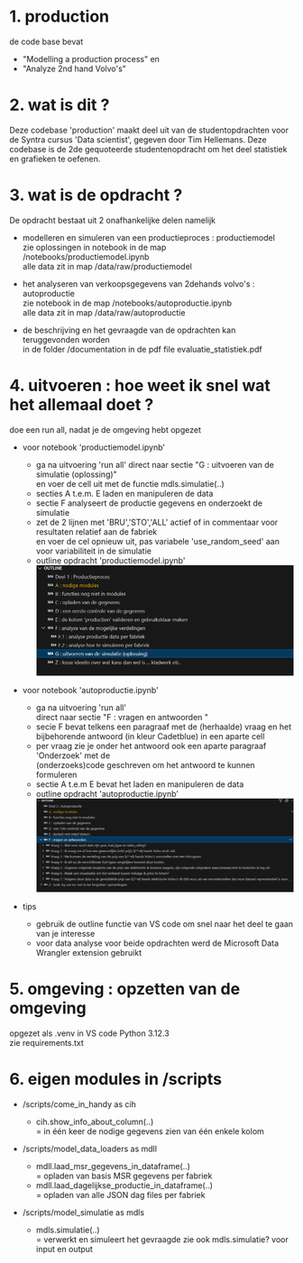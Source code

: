# 1. production  
de code base bevat  
- "Modelling a production process" en  
- "Analyze 2nd hand Volvo's"  

# 2. wat is dit ?  
Deze codebase 'production' maakt deel uit van de studentopdrachten voor de Syntra cursus 'Data scientist', gegeven door Tim Hellemans. Deze codebase is de 2de gequoteerde studentenopdracht om het deel statistiek en grafieken te oefenen.

# 3. wat is de opdracht ?  

De opdracht bestaat uit 2 onafhankelijke delen namelijk  

- modelleren en simuleren van een productieproces : productiemodel  
zie oplossingen in notebook in de map  /notebooks/productiemodel.ipynb  
alle data zit in map /data/raw/productiemodel  

- het analyseren van verkoopsgegevens van 2dehands volvo's : autoproductie  
zie notebook in de map /notebooks/autoproductie.ipynb  
alle data zit in map /data/raw/autoproductie  

- de beschrijving en het gevraagde van de opdrachten kan teruggevonden worden  
in de folder /documentation in de pdf file evaluatie_statistiek.pdf

# 4. uitvoeren : hoe weet ik snel wat het allemaal doet ?  
doe een run all, nadat je de omgeving hebt opgezet  

- voor notebook 'productiemodel.ipynb'  
    - ga na uitvoering 'run all'
    direct naar sectie "G : uitvoeren van de simulatie (oplossing)"  
    en voer de cell uit met de functie mdls.simulatie(..)  
    - secties A t.e.m. E laden en manipuleren de data
    - sectie F analyseert de productie gegevens en onderzoekt de simulatie
    - zet de 2 lijnen met 'BRU','STO','ALL' actief of in commentaar voor resultaten relatief aan de fabriek  
    en voer de cel opnieuw uit, pas variabele 'use_random_seed' aan voor variabiliteit in de simulatie
    - outline opdracht 'productiemodel.ipynb'  
    ![alt text](image-2.png)

- voor notebook 'autoproductie.ipynb'  
    - ga na uitvoering 'run all'  
    direct naar sectie "F : vragen en antwoorden "
    - secie F bevat telkens een paragraaf met de (herhaalde) vraag 
    en het bijbehorende antwoord (in kleur Cadetblue) in een aparte cell          
    - per vraag zie je onder het antwoord ook een aparte paragraaf 'Onderzoek' met de  
    (onderzoeks)code geschreven om het antwoord te kunnen formuleren  
    - sectie A t.e.m E bevat het laden en manipuleren de data
    - outline opdracht 'autoproductie.ipynb'  
    ![alt text](image-3.png)

- tips  
    - gebruik de outline functie van VS code om snel naar het deel te gaan van je interesse  
    - voor data analyse voor beide opdrachten werd de Microsoft Data Wrangler extension gebruikt  

# 5. omgeving : opzetten van de omgeving  
opgezet als .venv in VS code Python 3.12.3  
zie requirements.txt  

# 6. eigen modules in /scripts 
- /scripts/come_in_handy as cih
    - cih.show_info_about_column(..)  
    = in één keer de nodige gegevens zien van één enkele kolom  

- /scripts/model_data_loaders as mdll
    - mdll.laad_msr_gegevens_in_dataframe(..)  
    = opladen van basis MSR gegevens per fabriek  
    - mdll.laad_dagelijkse_productie_in_dataframe(..)  
    = opladen van alle JSON dag files per fabriek   

- /scripts/model_simulatie as mdls
    - mdls.simulatie(..)  
    = verwerkt en simuleert het gevraagde
    zie ook mdls.simulatie? voor input en output  

